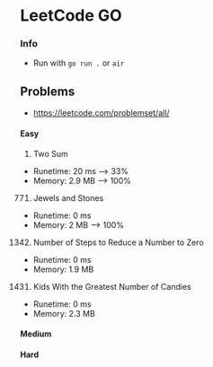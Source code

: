 # LeetCode GO

### Info

- Run with `go run .` or `air`

## Problems

- https://leetcode.com/problemset/all/

#### Easy

1. Two Sum
- Runetime: 20 ms --> 33%
- Memory: 2.9 MB --> 100%
771. Jewels and Stones
- Runetime: 0 ms
- Memory: 2 MB --> 100%
1342. Number of Steps to Reduce a Number to Zero
- Runetime: 0 ms
- Memory: 1.9 MB
1431. Kids With the Greatest Number of Candies
- Runetime: 0 ms
- Memory: 2.3 MB

#### Medium

#### Hard
